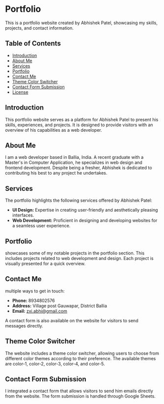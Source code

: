 # Portfolio

This is a  portfolio website created by Abhishek Patel, showcasing my skills, projects, and contact information.

## Table of Contents
- [Introduction](#introduction)
- [About Me](#about-me)
- [Services](#services)
- [Portfolio](#portfolio)
- [Contact Me](#contact-me)
- [Theme Color Switcher](#theme-color-switcher)
- [Contact Form Submission](#contact-form-submission)
- [License](#license)

## Introduction

This portfolio website serves as a platform for Abhishek Patel to present his skills, experiences, and projects. It is designed to provide visitors with an overview of his capabilities as a web developer.

## About Me

I am a web developer based in Ballia, India. A recent graduate with a Master's in Computer Application, he specializes in web design and frontend development. Despite being a fresher, Abhishek is dedicated to contributing his best to any project he undertakes.

## Services

The portfolio highlights the following services offered by Abhishek Patel:
- **UI Design:** Expertise in creating user-friendly and aesthetically pleasing interfaces.
- **Web Development:** Proficient in designing and developing websites for a seamless user experience.

## Portfolio

 showcases some of my notable projects in the portfolio section. This includes projects related to web development and design. Each project is visually presented for a quick overview.

## Contact Me

 multiple ways to get in touch:
- **Phone:** 8934802576
- **Address:** Village post Gauwapar, District Ballia
- **Email:** zxi.abhi@gmail.com

A contact form is also available on the website for visitors to send messages directly.

## Theme Color Switcher

The website includes a theme color switcher, allowing users to choose from different color themes according to their preference. The available themes are color-1, color-2, color-3, color-4, and color-5.

## Contact Form Submission

I integrated a contact form that allows visitors to send him emails directly from the website. The form submission is handled through Google Sheets.



